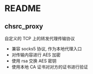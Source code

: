 # README

## chsrc_proxy 

自定义的 TCP 上的转发代理传输协议

*   兼容 socks5 协议, 作为本地代理入口
*   对传输内容进行 AES 加密
*   使用 rsa 交换 AES 密钥
*   使用本地 CA 证书对对方的证书进行验证